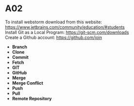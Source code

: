 # A02
To install webstorm download from this website: https://www.jetbrains.com/community/education/#students
<br>
Install Git as a Local Program: https://git-scm.com/downloads
<br>
Create a Github account: https://github.com/join
<br>
- **Branch**
- **Clone**
- **Commit**
- **Fetch** 
- **GIT** 
- **GitHub** 
- **Merge** 
- **Merge Conflict** 
- **Push** 
- **Pull** 
- **Remote Repository** 
